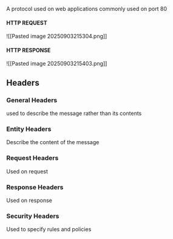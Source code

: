 A protocol used on web applications commonly used on port 80
#### HTTP REQUEST
![[Pasted image 20250903215304.png]]
#### HTTP RESPONSE
![[Pasted image 20250903215403.png]]
## Headers
### General Headers
used to describe the message rather than its contents
### Entity Headers
Describe the content of the message
### Request Headers
Used on request
### Response Headers
Used on response
### Security Headers
Used to specify rules and policies
